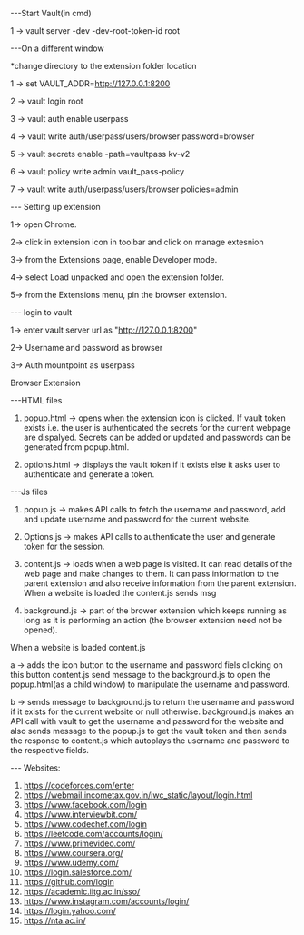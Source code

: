 ---Start Vault(in cmd)

1 -> vault server -dev -dev-root-token-id root

---On a different window

*change directory to the extension folder location 

1 -> set VAULT_ADDR=http://127.0.0.1:8200

2 -> vault login root

3 -> vault auth enable userpass

4 -> vault write auth/userpass/users/browser password=browser

5 -> vault secrets enable -path=vaultpass kv-v2

6 -> vault policy write admin vault_pass-policy

7 -> vault write auth/userpass/users/browser policies=admin

--- Setting up extension

1-> open Chrome.

2-> click in extension icon in toolbar and click on manage extesnion

3-> from the Extensions page, enable Developer mode.

4-> select Load unpacked and open the extension folder.

5-> from the Extensions menu, pin the browser extension.

--- login to vault

1-> enter vault server url as "http://127.0.0.1:8200"

2-> Username and password as browser

3-> Auth mountpoint as userpass

Browser Extension

---HTML files

1. popup.html -> opens when the extension icon is clicked.
If vault token exists i.e. the user is authenticated the secrets for the current webpage are dispalyed.
Secrets can be added or updated and passwords can be generated from popup.html.

2. options.html -> displays the vault token if it exists else it asks user to authenticate and generate a token.

---Js files

1. popup.js -> makes API calls to fetch the username and password, add and update username and password for the current website.

2. Options.js -> makes API calls to authenticate the user and generate token for the session.
   
3. content.js -> loads when a web page is visited. It can read details of the web page and make changes to them. It can pass information to the parent extension and also receive information from the parent extension. When a website is loaded the content.js sends msg 

4. background.js -> part of the brower extension which keeps running as long as it is performing an action (the browser extension need not be opened).
 
When a website is loaded content.js 

a -> adds the icon button to the username and password fiels
clicking on this button content.js send message to the background.js to open the popup.html(as a child window) to manipulate the username and password.

b -> sends message to background.js to return the username and password if it exists for the current website or null otherwise. background.js makes an API call with vault to get the username and password for the website and also sends message to the popup.js to get the vault token and then sends the response to content.js which autoplays the username and password to the respective fields. 

--- Websites:
1. https://codeforces.com/enter
2. https://webmail.incometax.gov.in/iwc_static/layout/login.html
3. https://www.facebook.com/login
4. https://www.interviewbit.com/
5. https://www.codechef.com/login
6. https://leetcode.com/accounts/login/
7. https://www.primevideo.com/
8. https://www.coursera.org/
9. https://www.udemy.com/
10. https://login.salesforce.com/
11. https://github.com/login
12. https://academic.iitg.ac.in/sso/
13. https://www.instagram.com/accounts/login/
14. https://login.yahoo.com/
15. https://nta.ac.in/


